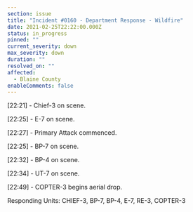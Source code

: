 ```yaml
---
section: issue
title: "Incident #0160 - Department Response - Wildfire"
date: 2021-02-25T22:22:00.000Z
status: in_progress
pinned: ""
current_severity: down
max_severity: down
duration: ""
resolved_on: ""
affected:
  - Blaine County
enableComments: false
---
```

\[22:21] - Chief-3 on scene.

\[22:25] - E-7 on scene.

\[22:27] - Primary Attack commenced.

\[22:25] - BP-7 on scene.

\[22:32] - BP-4 on scene.

\[22:34] - UT-7 on scene.

\[22:49] - COPTER-3 begins aerial drop.

Responding Units: CHIEF-3, BP-7, BP-4, E-7, RE-3, COPTER-3